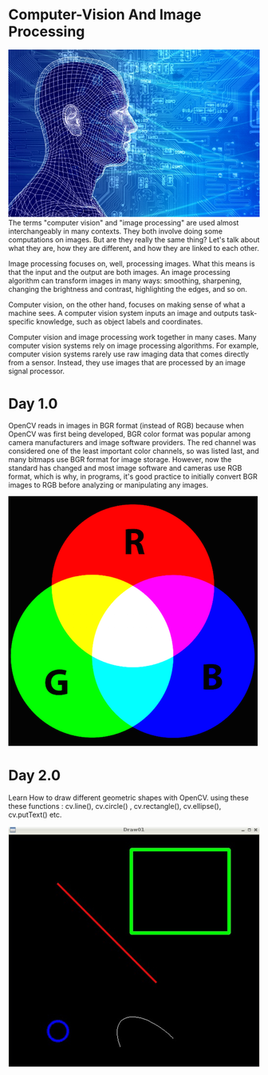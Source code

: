 # Computer-Vision And Image Processing

![](assests/neural_networking.jpg)<br>
The terms "computer vision" and "image processing" are used almost interchangeably in many contexts. They both involve doing some computations on images. But are they really the same thing? Let's talk about what they are, how they are different, and how they are linked to each other.


Image processing focuses on, well, processing images. What this means is that the input and the output are both images. An image processing algorithm can transform images in many ways: smoothing, sharpening, changing the brightness and contrast, highlighting the edges, and so on.

Computer vision, on the other hand, focuses on making sense of what a machine sees. A computer vision system inputs an image and outputs task-specific knowledge, such as object labels and coordinates.

Computer vision and image processing work together in many cases. Many computer vision systems rely on image processing algorithms. For example, computer vision systems rarely use raw imaging data that comes directly from a sensor. Instead, they use images that are processed by an image signal processor.

# Day 1.0
OpenCV reads in images in BGR format (instead of RGB) because when OpenCV was first being developed, BGR color format was popular among camera manufacturers and image software providers. The red channel was considered one of the least important color channels, so was listed last, and many bitmaps use BGR format for image storage. However, now the standard has changed and most image software and cameras use RGB format, which is why, in programs, it's good practice to initially convert BGR images to RGB before analyzing or manipulating any images.

![](assests/rgb.png)

# Day 2.0
Learn How to draw different geometric shapes with OpenCV.
using these these functions : cv.line(), cv.circle() , cv.rectangle(), cv.ellipse(), cv.putText() etc.


![](assests/meccanismo-complesso-opencv-draw-circle-and-ellipses.jpg)
